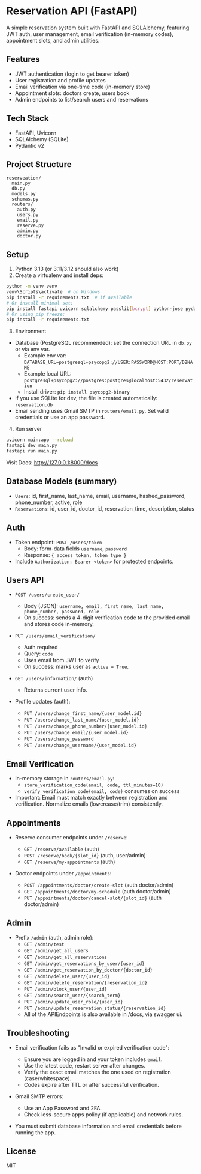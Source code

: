 # Reservation API (FastAPI)

A simple reservation system built with FastAPI and SQLAlchemy, featuring JWT auth, user management, email verification (in-memory codes), appointment slots, and admin utilities.

## Features

- JWT authentication (login to get bearer token)
- User registration and profile updates
- Email verification via one-time code (in-memory store)
- Appointment slots: doctors create, users book
- Admin endpoints to list/search users and reservations

## Tech Stack

- FastAPI, Uvicorn
- SQLAlchemy (SQLite)
- Pydantic v2

## Project Structure

```
reserveation/
  main.py
  db.py
  models.py
  schemas.py
  routers/
    auth.py
    users.py
    email.py
    reserve.py
    admin.py
    doctor.py
```

## Setup

1. Python 3.13 (or 3.11/3.12 should also work)
2. Create a virtualenv and install deps:

```bash
python -m venv venv
venv\Scripts\activate  # on Windows
pip install -r requirements.txt  # if available
# Or install minimal set:
pip install fastapi uvicorn sqlalchemy passlib[bcrypt] python-jose pydantic email-validator
# Or using pip freeze:
pip install -r requirements.txt
```

3. Environment

- Database (PostgreSQL recommended): set the connection URL in `db.py` or via env var.
  - Example env var: `DATABASE_URL=postgresql+psycopg2://USER:PASSWORD@HOST:PORT/DBNAME`
  - Example local URL: `postgresql+psycopg2://postgres:postgres@localhost:5432/reservation`
  - Install driver: `pip install psycopg2-binary`
- If you use SQLite for dev, the file is created automatically: `reservation.db`
- Email sending uses Gmail SMTP in `routers/email.py`. Set valid credentials or use an app password.

4. Run server

```bash
uvicorn main:app --reload
fastapi dev main.py
fastapi run main.py
```

Visit Docs: http://127.0.0.1:8000/docs

## Database Models (summary)

- `Users`: id, first_name, last_name, email, username, hashed_password, phone_number, active, role
- `Reservations`: id, user_id, doctor_id, reservation_time, description, status

## Auth

- Token endpoint: `POST /users/token`
  - Body: form-data fields `username`, `password`
  - Response: `{ access_token, token_type }`
- Include `Authorization: Bearer <token>` for protected endpoints.

## Users API

- `POST /users/create_user/`
  - Body (JSON): `username, email, first_name, last_name, phone_number, password, role`
  - On success: sends a 4-digit verification code to the provided email and stores code in-memory.

- `PUT /users/email_verification/`
  - Auth required
  - Query: `code`
  - Uses email from JWT to verify
  - On success: marks user as `active = True`.

- `GET /users/information/` (auth)
  - Returns current user info.

- Profile updates (auth):
  - `PUT /users/change_first_name/{user_model.id}`
  - `PUT /users/change_last_name/{user_model.id}`
  - `PUT /users/change_phone_number/{user_model.id}`
  - `PUT /users/change_email/{user_model.id}`
  - `PUT /users/change_password`
  - `PUT /users/change_username/{user_model.id}`

## Email Verification

- In-memory storage in `routers/email.py`:
  - `store_verification_code(email, code, ttl_minutes=10)`
  - `verify_verification_code(email, code)` consumes on success
- Important: Email must match exactly between registration and verification. Normalize emails (lowercase/trim) consistently.

## Appointments

- Reserve consumer endpoints under `/reserve`:
  - `GET /reserve/available` (auth)
  - `POST /reserve/book/{slot_id}` (auth, user/admin)
  - `GET /reserve/my-appointments` (auth)

- Doctor endpoints under `/appointments`:
  - `POST /appointments/doctor/create-slot` (auth doctor/admin)
  - `GET /appointments/doctor/my-schedule` (auth doctor/admin)
  - `PUT /appointments/doctor/cancel-slot/{slot_id}` (auth doctor/admin)

## Admin

- Prefix `/admin` (auth, admin role):
  - `GET /admin/test`
  - `GET /admin/get_all_users`
  - `GET /admin/get_all_reservations`
  - `GET /admin/get_reservations_by_user/{user_id}`
  - `GET /admin/get_reservation_by_doctor/{doctor_id}`
  - `GET /admin/delete_user/{user_id}`
  - `GET /admin/delete_reservation/{reservation_id}`
  - `PUT /admin/block_user/{user_id}`
  - `GET /admin/search_user/{search_term}`
  - `PUT /admin/update_user_role/{user_id}`
  - `PUT /admin/update_reservation_status/{reservation_id}`
  - All of the APIEndpoints is also available in /docs, via swagger ui.

## Troubleshooting

- Email verification fails as "Invalid or expired verification code":
  - Ensure you are logged in and your token includes `email`.
  - Use the latest code, restart server after changes.
  - Verify the exact email matches the one used on registration (case/whitespace).
  - Codes expire after TTL or after successful verification.

- Gmail SMTP errors:
  - Use an App Password and 2FA.
  - Check less-secure apps policy (if applicable) and network rules.

- You must submit database information and email credentials before running the app.

## License

MIT


